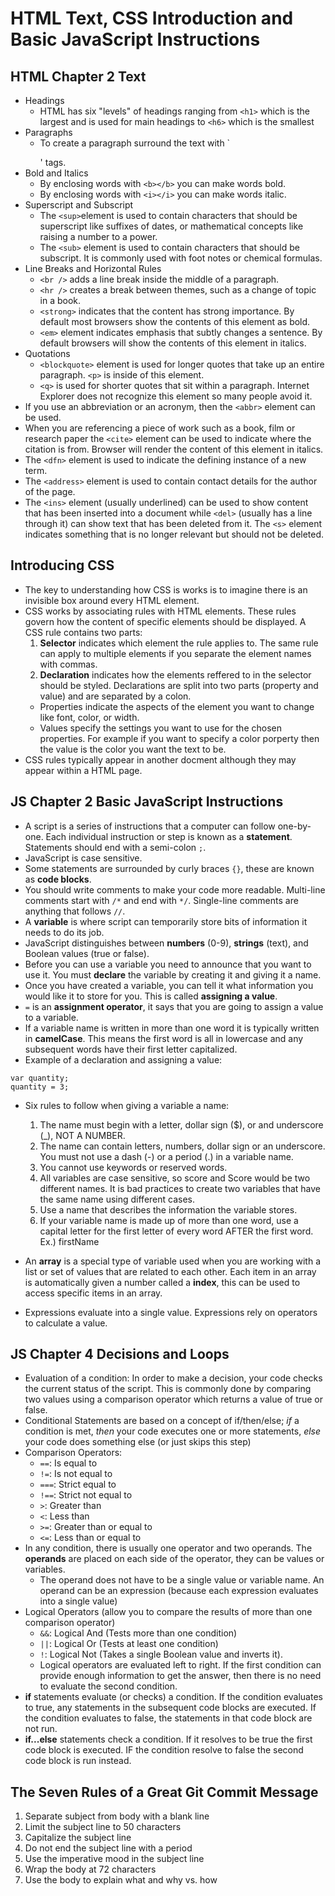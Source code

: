 # HTML Text, CSS Introduction and Basic JavaScript Instructions

## HTML Chapter 2 Text

* Headings
  * HTML has six "levels" of headings ranging from `<h1>` which is the largest and is used for main headings to `<h6>` which is the smallest
* Paragraphs
  * To create a paragraph surround the text with `<p></p>' tags.
* Bold and Italics
  * By enclosing words with `<b></b>` you can make words bold.
  * By enclosing words with `<i></i>` you can make words italic.
* Superscript and Subscript
  * The `<sup>`element is used to contain characters that should be superscript like suffixes of dates, or mathematical concepts like raising a number to a power.
  * The `<sub>` element is used to contain characters that should be subscript. It is commonly used with foot notes or chemical formulas.
* Line Breaks and Horizontal Rules
  * `<br />` adds a line break inside the middle of a paragraph.
  * `<hr />` creates a break between themes, such as a change of topic in a book.
  * `<strong>` indicates that the content has strong importance. By default most browsers show the contents of this element as bold.
  * `<em>` element indicates emphasis that subtly changes a sentence. By default browsers will show the contents of this element in italics.
* Quotations
  * `<blockquote>` element is used for longer quotes that take up an entire paragraph. `<p>` is inside of this element.
  * `<q>` is used for shorter quotes that sit within a paragraph. Internet Explorer does not recognize this element so many people avoid it.
* If you use an abbreviation or an acronym, then the `<abbr>` element can be used.
* When you are referencing a piece of work such as a book, film or research paper the `<cite>` element can be used to indicate where the citation is from. Browser will render the content of this element in italics.
* The `<dfn>` element is used to indicate the defining instance of a new term.
* The `<address>` element is used to contain contact details for the author of the page.
* The `<ins>` element (usually underlined) can be used to show content that has been inserted into a document while `<del>` (usually has a line through it) can show text that has been deleted from it. The `<s>` element indicates something that is no longer relevant but should not be deleted.

## Introducing CSS

* The key to understanding how CSS is works is to imagine there is an invisible box around every HTML element.
* CSS works by associating rules with HTML elements. These rules govern how the content of specific elements should be displayed. A CSS rule contains two parts: 
  1. **Selector** indicates which element the rule applies to. The same rule can apply to multiple elements if you separate the element names with commas.
  1. **Declaration** indicates how the elements reffered to in the selector should be styled. Declarations are split into two parts (property and value) and are separated by a colon.
    * Properties indicate the aspects of the element you want to change like font, color, or width.
    * Values specify the settings you want to use for the chosen properties. For example if you want to specify a color porperty then the value is the color you want the text to be.
* CSS rules typically appear in another docment although they may appear within a HTML page.

## JS Chapter 2 Basic JavaScript Instructions

* A script is a series of instructions that a computer can follow one-by-one. Each individual instruction or step is known as a **statement**. Statements should end with a semi-colon `;`.
* JavaScript is case sensitive.
* Some statements are surrounded by curly braces `{}`, these are known as **code blocks**.
* You should write comments to make your code more readable. Multi-line comments start with `/*` and end with `*/`. Single-line comments are anything that follows `//`.
* A **variable** is where script can temporarily store bits of information it needs to do its job.
* JavaScript distinguishes between **numbers** (0-9), **strings** (text), and Boolean values (true or false).
* Before you can use a variable you need to announce that you want to use it. You must **declare** the variable by creating it and giving it a name.
* Once you have created a variable, you can tell it what information you would like it to store for you. This is called **assigning a value**.
* `=` is an **assignment operator**, it says that you are going to assign a value to a variable.
* If a variable name is written in more than one word it is typically written in **camelCase**. This means the first word is all in lowercase and any subsequent words have their first letter capitalized.
* Example of a declaration and assigning a value:
```
var quantity; 
quantity = 3;
```
* Six rules to follow when giving a variable a name:
  1. The name must begin with a letter, dollar sign ($), or and underscore (_), NOT A NUMBER.
  1. The name can contain letters, numbers, dollar sign or an underscore. You must not use a dash (-) or a period (.) in a variable name.
  1. You cannot use keywords or reserved words.
  1. All variables are case sensitive, so score and Score would be two different names. It is bad practices to create two variables that have the same name using different cases.
  1. Use a name that describes the information the variable stores.
  1. If your variable name is made up of more than one word, use a capital letter for the first letter of every word AFTER the first word. Ex.) firstName

* An **array** is a special type of variable used when you are working with a list or set of values that are related to each other. Each item in an array is automatically given a number called a **index**, this can be used to access specific items in an array.
* Expressions evaluate into a single value. Expressions rely on operators to calculate a value.

## JS Chapter 4 Decisions and Loops

* Evaluation of a condition: In order to make a decision, your code checks the current status of the script. This is commonly done by comparing two values using a comparison operator which returns a value of true or false.
* Conditional Statements are based on a concept of if/then/else; *if* a condition is met, *then* your code executes one or more statements, *else* your code does something else (or just skips this step)
* Comparison Operators:
  * `==`: Is equal to
  * `!=`: Is not equal to
  * `===`: Strict equal to
  * `!==`: Strict not equal to
  * `>`: Greater than
  * `<`: Less than
  * `>=`: Greater than or equal to
  * `<=`: Less than or equal to
* In any condition, there is usually one operator and two operands. The **operands** are placed on each side of the operator, they can be values or variables.
  * The operand does not have to be a single value or variable name. An operand can be an expression (because each expression evaluates into a single value)
* Logical Operators (allow you to compare the results of more than one comparison operator)
  * `&&`: Logical And (Tests more than one condition)
  * `||`: Logical Or (Tests at least one condition)
  * `!`: Logical Not (Takes a single Boolean value and inverts it).
  * Logical operators are evaluated left to right. If the first condition can provide enough information to get the answer, then there is no need to evaluate the second condition.
* **if** statements evaluate (or checks) a condition. If the condition evaluates to true, any statements in the subsequent code blocks are executed. If the condition evaluates to false, the statements in that code block are not run.
* **if...else** statements check a condition. If it resolves to be true the first code block is executed. IF the condition resolve to false the second code block is run instead.

## The Seven Rules of a Great Git Commit Message
1. Separate subject from body with a blank line
1. Limit the subject line to 50 characters
1. Capitalize the subject line
1. Do not end the subject line with a period
1. Use the imperative mood in the subject line
1. Wrap the body at 72 characters
1. Use the body to explain what and why vs. how

